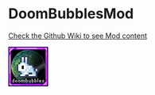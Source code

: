 # DoomBubblesMod

[Check the Github Wiki to see Mod content](https://github.com/doombubbles/DoomBubblesMod/wiki)

![](https://github.com/doombubbles/DoomBubblesMod/blob/master/icon.png?raw=true)
